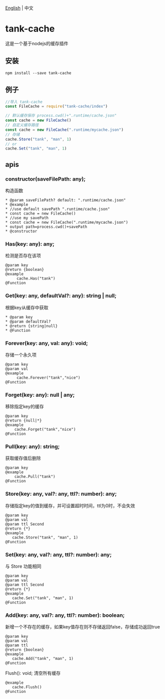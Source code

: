 [English](./README.md) | 中文

# tank-cache

这是一个基于nodejs的缓存插件

## 安装

```shell
npm install --save tank-cache
```

## 例子

```js
//导入 tank-cache
const FileCache = require("tank-cache/index")

// 默认缓存保存 process.cwd()+".runtime/cache.json"
const cache = new FileCache()
// 自定义缓存路径
const cache = new FileCache(".runtime/mycache.json")
// 存储 
cache.Store("tank", "man", 1)
// or 
cache.Set("tank", "man", 1)


```

## apis

### constructor(saveFilePath: any);

构造函数

```
* @param saveFilePath? default: ".runtime/cache.json"
* @example
* //use default savePath ".runtime/cache.json"
* const cache = new FileCache()
* //use my savePath
* const cache = new FileCache(".runtime/mycache.json")
* output path=process.cwd()+savePath
* @constructor
```

### Has(key: any): any;
检测是否存在该项
```
@param key
@return {boolean}
@example
     cache.Has("tank")
@Function
```

### Get(key: any, defaultVal?: any): string | null;

根据key从缓存中获取

```
* @param key
* @param defaultVal?
* @return {string|null}
* @Function
```

### Forever(key: any, val: any): void;

存储一个永久项

```
@param key
@param val
@example
     cache.Forever("tank","nice")
@Function
```

### Forget(key: any): null | any;

移除指定key的缓存

```
@param key
@return {null|*}
@example
    cache.Forget("tank","nice")
@Function
```

### Pull(key: any): string;

获取缓存值后删除

```
@param key
@example
    cache.Pull("tank")
@Function
```

### Store(key: any, val?: any, ttl?: number): any;

存储指定key的值到缓存，并可设置超时时间，ttl为0时，不会失效

```
@param key
@param val
@param ttl Second
@return {*}
@example
   cache.Store("tank", "man", 1)
@Function
```

### Set(key: any, val?: any, ttl?: number): any;

与 Store 功能相同

```
@param key
@param val
@param ttl Second
@return {*}
@example
   cache.Set("tank", "man", 1)
@Function
```

### Add(key: any, val?: any, ttl?: number): boolean;

新增一个不存在的缓存，如果key值存在则不存储返回false，存储成功返回true

```
@param key
@param val
@param ttl
@return {boolean}
@example
   cache.Add("tank", "man", 1)
@Function
```

Flush(): void;
清空所有缓存
```
@example
   cache.Flush()
@Function
```
